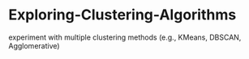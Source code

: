 # Exploring-Clustering-Algorithms
experiment with multiple clustering methods (e.g., KMeans, DBSCAN, Agglomerative)
